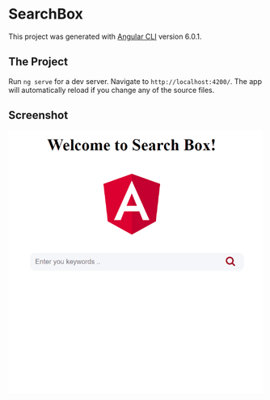 # SearchBox

This project was generated with [Angular CLI](https://github.com/angular/angular-cli) version 6.0.1.

## The Project

Run `ng serve` for a dev server. Navigate to `http://localhost:4200/`. The app will automatically reload if you change any of the source files.

## Screenshot

![Searchbox](./search.gif)

